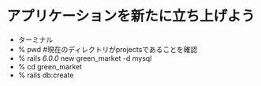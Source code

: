 # アプリケーションを新たに立ち上げよう
- ターミナル
- % pwd  #現在のディレクトリがprojectsであることを確認
- % rails _6.0.0_ new green_market -d mysql
- % cd green_market
- % rails db:create

